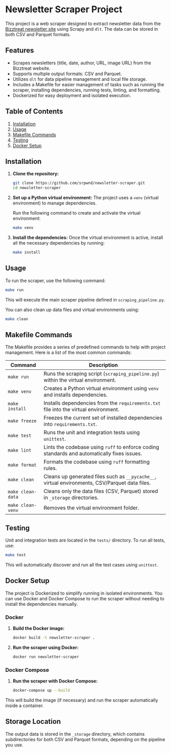 # Newsletter Scraper Project

This project is a web scraper designed to extract newsletter data from the [Bizztreat newsletter site](https://www.bizztreat.com/newsletter-blog) using Scrapy and `dlt`. The data can be stored in both CSV and Parquet formats.

## Features
- Scrapes newsletters (title, date, author, URL, image URL) from the Bizztreat website.
- Supports multiple output formats: CSV and Parquet.
- Utilizes `dlt` for data pipeline management and local file storage.
- Includes a Makefile for easier management of tasks such as running the scraper, installing dependencies, running tests, linting, and formatting.
- Dockerized for easy deployment and isolated execution.

## Table of Contents

1. [Installation](#installation)
2. [Usage](#usage)
3. [Makefile Commands](#makefile-commands)
4. [Testing](#testing)
5. [Docker Setup](#docker-setup)

## Installation

1. **Clone the repository:**
    ```bash
    git clone https://github.com/srpwnd/newsletter-scraper.git
    cd newsletter-scraper
    ```

2. **Set up a Python virtual environment:**
    The project uses a `venv` (virtual environment) to manage dependencies.

    Run the following command to create and activate the virtual environment:
    ```bash
    make venv
    ```

3. **Install the dependencies:**
    Once the virtual environment is active, install all the necessary dependencies by running:
    ```bash
    make install
    ```

## Usage

To run the scraper, use the following command:

```bash
make run
```

This will execute the main scraper pipeline defined in `scraping_pipeline.py`.

You can also clean up data files and virtual environments using:

```bash
make clean
```

## Makefile Commands

The Makefile provides a series of predefined commands to help with project management. Here is a list of the most common commands:

| Command        | Description                                                                 |
| -------------- | --------------------------------------------------------------------------- |
| `make run`     | Runs the scraping script (`scraping_pipeline.py`) within the virtual environment. |
| `make venv`    | Creates a Python virtual environment using `venv` and installs dependencies. |
| `make install` | Installs dependencies from the `requirements.txt` file into the virtual environment. |
| `make freeze`  | Freezes the current set of installed dependencies into `requirements.txt`.  |
| `make test`    | Runs the unit and integration tests using `unittest`.                       |
| `make lint`    | Lints the codebase using `ruff` to enforce coding standards and automatically fixes issues. |
| `make format`  | Formats the codebase using `ruff` formatting rules.                         |
| `make clean`   | Cleans up generated files such as `__pycache__`, virtual environments, CSV/Parquet data files. |
| `make clean-data` | Cleans only the data files (CSV, Parquet) stored in `_storage` directories. |
| `make clean-venv` | Removes the virtual environment folder.                                   |

## Testing

Unit and integration tests are located in the `tests/` directory. To run all tests, use:

```bash
make test
```

This will automatically discover and run all the test cases using `unittest`.

## Docker Setup

The project is Dockerized to simplify running in isolated environments. You can use Docker and Docker Compose to run the scraper without needing to install the dependencies manually.

### Docker

1. **Build the Docker image:**
    ```bash
    docker build -t newsletter-scraper .
    ```

2. **Run the scraper using Docker:**
    ```bash
    docker run newsletter-scraper
    ```

### Docker Compose

1. **Run the scraper with Docker Compose:**
    ```bash
    docker-compose up --build
    ```

This will build the image (if necessary) and run the scraper automatically inside a container.

## Storage Location

The output data is stored in the `_storage` directory, which contains subdirectories for both CSV and Parquet formats, depending on the pipeline you use.
